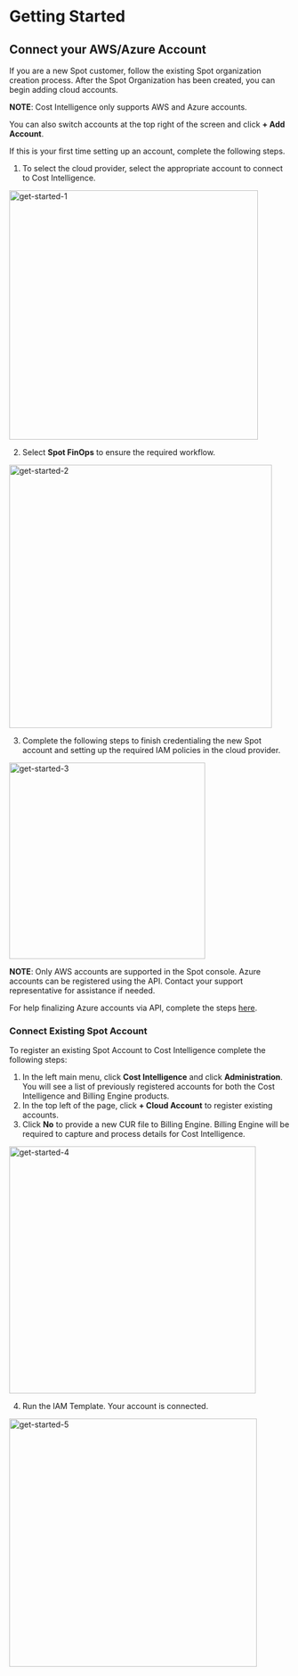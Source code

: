# Getting Started 

## Connect your AWS/Azure Account 

If you are a new Spot customer, follow the existing Spot organization creation process. After the Spot Organization has been created, you can begin adding cloud accounts. 

**NOTE**: Cost Intelligence only supports AWS and Azure accounts.

You can also switch accounts at the top right of the screen and click **+ Add Account**. 

If this is your first time setting up an account, complete the following steps.

1. To select the cloud provider, select the appropriate account to connect to Cost Intelligence.

<img width="447" alt="get-started-1" src="https://github.com/spotinst/help/assets/106514736/292568ff-b6d4-4ba4-8673-936e630a4393">

2. Select **Spot FinOps** to ensure the required workflow. 

<img width="472" alt="get-started-2" src="https://github.com/spotinst/help/assets/106514736/5a0e4666-2441-4e66-b0c5-b17093f5fff0">

3. Complete the following steps to finish credentialing the new Spot account and setting up the required IAM policies in the cloud provider. 

<img width="352" alt="get-started-3" src="https://github.com/spotinst/help/assets/106514736/d90ea173-7069-45cf-81cf-9acaa51ed2b9">


**NOTE**: Only AWS accounts are supported in the Spot console. Azure accounts can be registered using the API. Contact your support representative for assistance if needed. 

For help finalizing Azure accounts via API, complete the steps [here](cost-intelligence/tutorials/administration/).  

### Connect Existing Spot Account 

To register an existing Spot Account to Cost Intelligence complete the following steps:  

1. In the left main menu, click **Cost Intelligence** and click **Administration**. You will see a list of previously registered accounts for both the Cost Intelligence and Billing Engine products.  
2. In the top left of the page, click **+ Cloud Account** to register existing accounts.  
3. Click **No** to provide a new CUR file to Billing Engine. Billing Engine will be required to capture and process details for Cost Intelligence.  

<img width="443" alt="get-started-4" src="https://github.com/spotinst/help/assets/106514736/7f7ebafe-bd4f-43ba-9de8-b4b5abd82c9e">

4. Run the IAM Template. Your account is connected.

<img width="445" alt="get-started-5" src="https://github.com/spotinst/help/assets/106514736/66aeb71f-c59a-45ff-9949-6d4e297e7524">


 
